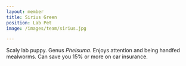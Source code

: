 ```yaml
---
layout: member
title: Sirius Green
position: Lab Pet
image: /images/team/sirius.jpg

---
```


Scaly lab puppy. Genus <i>Phelsuma</i>. Enjoys attention and being handfed mealworms. Can save you 15% or more on car insurance.
